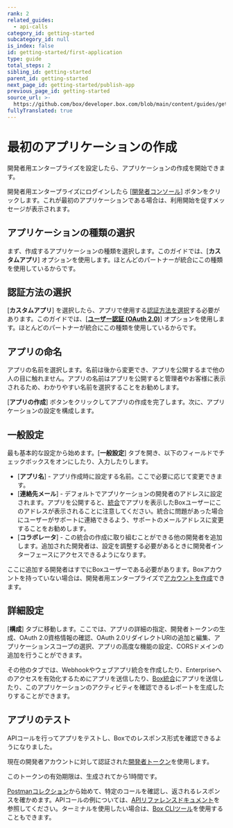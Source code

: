 ```yaml
---
rank: 2
related_guides:
  - api-calls
category_id: getting-started
subcategory_id: null
is_index: false
id: getting-started/first-application
type: guide
total_steps: 2
sibling_id: getting-started
parent_id: getting-started
next_page_id: getting-started/publish-app
previous_page_id: getting-started
source_url: >-
  https://github.com/box/developer.box.com/blob/main/content/guides/getting-started/first-application.md
fullyTranslated: true
---
```

# 最初のアプリケーションの作成

開発者用エンタープライズを設定したら、アプリケーションの作成を開始できます。

開発者用エンタープライズにログインしたら \[[開発者コンソール][console]] ボタンをクリックします。これが最初のアプリケーションである場合は、利用開始を促すメッセージが表示されます。

## アプリケーションの種類の選択

まず、作成するアプリケーションの種類を選択します。このガイドでは、\[**カスタムアプリ**] オプションを使用します。ほとんどのパートナーが統合にこの種類を使用しているからです。

## 認証方法の選択

\[**カスタムアプリ**] を選択したら、アプリで使用する[認証方法を選択][auth]する必要があります。このガイドでは、\[[**ユーザー認証 (OAuth 2.0)**][oauth2]] オプションを使用します。ほとんどのパートナーが統合にこの種類を使用しているからです。

## アプリの命名

アプリの名前を選択します。名前は後から変更でき、アプリを公開するまで他の人の目に触れません。アプリの名前はアプリを公開すると管理者やお客様に表示されるため、わかりやすい名前を選択することをお勧めします。

\[**アプリの作成**] ボタンをクリックしてアプリの作成を完了します。次に、アプリケーションの設定を構成します。

## 一般設定

最も基本的な設定から始めます。\[**一般設定**] タブを開き、以下のフィールドでチェックボックスをオンにしたり、入力したりします。

* \[**アプリ名**] - アプリ作成時に設定する名前。ここで必要に応じて変更できます。
* \[**連絡先メール**] - デフォルトでアプリケーションの開発者のアドレスに設定されます。アプリを公開すると、[統合][integrations]でアプリを表示したBoxユーザーにこのアドレスが表示されることに注意してください。統合に問題があった場合にユーザーがサポートに連絡できるよう、サポートのメールアドレスに変更することをお勧めします。
* \[**コラボレータ**] - この統合の作成に取り組むことができる他の開発者を追加します。追加された開発者は、設定を調整する必要があるときに開発者インターフェースにアクセスできるようになります。

<Message type="notice">

ここに追加する開発者はすでにBoxユーザーである必要があります。Boxアカウントを持っていない場合は、開発者用エンタープライズで[アカウントを作成][add-users]できます。

</Message>

## 詳細設定

\[**構成**] タブに移動します。ここでは、アプリの詳細の指定、開発者トークンの生成、OAuth 2.0資格情報の確認、OAuth 2.0リダイレクトURIの追加と編集、アプリケーションスコープの選択、アプリの高度な機能の設定、CORSドメインの追加を行うことができます。

その他のタブでは、Webhookやウェブアプリ統合を作成したり、Enterpriseへのアクセスを有効化するためにアプリを送信したり、[Box統合][integrations]にアプリを送信したり、このアプリケーションのアクティビティを確認できるレポートを生成したりすることができます。

## アプリのテスト

APIコールを行ってアプリをテストし、Boxでのレスポンス形式を確認できるようになりました。

現在の開発者アカウントに対して認証された[開発者トークン][dev-token]を使用します。

<Message type="warning">

このトークンの有効期限は、生成されてから1時間です。

</Message>

[Postmanコレクション][postman-collection]から始めて、特定のコールを確認し、返されるレスポンスを確かめます。APIコールの例については、[APIリファレンスドキュメント][api-ref]を参照してください。ターミナルを使用したい場合は、[Box CLIツール][box-cli]を使用することもできます。

[console]: https://cloud.app.box.com/developers/console

[auth]: g://authentication/select

[oauth2]: g://authentication/oauth2

[integrations]: g://applications/integrations

[add-users]: https://support.box.com/hc/en-us/articles/360043694594-Add-Users

[integrations]: https://cloud.app.box.com/integrations

[dev-token]: g://authentication/tokens/developer-tokens/#create-developer-token

[postman-collection]: g://tooling/postman

[api-ref]: page://reference

[box-cli]: https://github.com/box/boxcli
